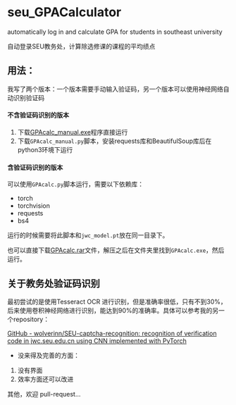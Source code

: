 # seu_GPACalculator
automatically log in and calculate GPA for students in southeast university   

自动登录SEU教务处，计算除选修课的课程的平均绩点 

## 用法：  

我写了两个版本：一个版本需要手动输入验证码，另一个版本可以使用神经网络自动识别验证码

#### 不含验证码识别的版本

1. 下载[GPAcalc_manual.exe](https://github.com/wolverinn/seu_GPACalculator/releases)程序直接运行  
2. 下载```GPAcalc_manual.py```脚本，安装requests库和BeautifulSoup库后在python3环境下运行   

#### 含验证码识别的版本

可以使用```GPAcalc.py```脚本运行，需要以下依赖库：
- torch
- torchvision
- requests
- bs4

运行的时候需要将此脚本和```jwc_model.pt```放在同一目录下。

也可以直接下载[GPAcalc.rar](https://github.com/wolverinn/seu_GPACalculator/releases)文件，解压之后在文件夹里找到```GPAcalc.exe```，然后运行。

## 关于教务处验证码识别

最初尝试的是使用Tesseract OCR 进行识别，但是准确率很低，只有不到30%，后来使用卷积神经网络进行识别，能达到90%的准确率。具体可以参考我的另一个repository：

[GitHub - wolverinn/SEU-captcha-recognition: recognition of verification code in jwc.seu.edu.cn using CNN implemented with PyTorch](https://github.com/wolverinn/SEU-captcha-recognition)

- 没来得及完善的方面：  
1. 没有界面  
2. 效率方面还可以改进  

其他，欢迎 pull-request...
